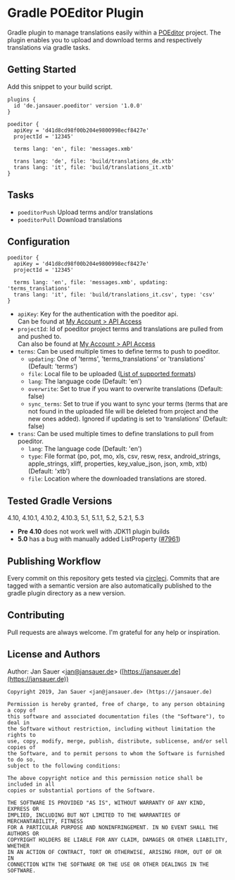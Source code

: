 # Gradle POEditor Plugin

Gradle plugin to manage translations easily within a [POEditor](https://poeditor.com) project. The 
plugin enables you to upload and download terms and respectively translations via gradle tasks.

## Getting Started

Add this snippet to your build script.

```
plugins {
  id 'de.jansauer.poeditor' version '1.0.0'
}

poeditor {
  apiKey = 'd41d8cd98f00b204e9800998ecf8427e'
  projectId = '12345'

  terms lang: 'en', file: 'messages.xmb'
  
  trans lang: 'de', file: 'build/translations_de.xtb'
  trans lang: 'it', file: 'build/translations_it.xtb'
}
```

## Tasks

* `poeditorPush` Upload terms and/or translations
* `poeditorPull` Download translations

## Configuration

```
poeditor {
  apiKey = 'd41d8cd98f00b204e9800998ecf8427e'
  projectId = '12345'

  terms lang: 'en', file: 'messages.xmb', updating: 'terms_translations'
  trans lang: 'it', file: 'build/translations_it.csv', type: 'csv'
}
```

* `apiKey`: Key for the authentication with the poeditor api.<br>
  Can be found at [My Account > API Access](https://poeditor.com/account/api)
* `projectId`: Id of poeditor project terms and translations are pulled from and pushed to.<br>
   Can also be found at [My Account > API Access](https://poeditor.com/account/api)
* `terms`: Can be used multiple times to define terms to push to poeditor.
  * `updating`: One of 'terms', 'terms_translations' or 'translations' (Default: 'terms')
  * `file`: Local file to be uploaded ([List of supported formats](https://poeditor.com/help/#SupportedFormats))
  * `lang`: The language code (Default: 'en')
  * `overwrite`: Set to true if you want to overwrite translations (Default: false)
  * `sync_terms`: Set to true if you want to sync your terms (terms that are 
    not found in the uploaded file will be deleted from project and the new 
    ones added). Ignored if updating is set to 'translations' (Default: false)
* `trans`: Can be used multiple times to define translations to pull from poeditor.
  * `lang`: The language code (Default: 'en')
  * `type`: File format (po, pot, mo, xls, csv, resw, resx, android_strings, apple_strings, xliff, 
     properties, key_value_json, json, xmb, xtb) (Default: 'xtb')
  * `file`: Location where the downloaded translations are stored.

## Tested Gradle Versions

4.10, 4.10.1, 4.10.2, 4.10.3, 5.1, 5.1.1, 5.2, 5.2.1, 5.3

* **Pre 4.10** does not work well with JDK11 plugin builds
* **5.0** has a bug with manually added ListProperty ([#7961](https://github.com/gradle/gradle/issues/7961))

## Publishing Workflow

Every commit on this repository gets tested via [circleci](https://circleci.com/gh/jansauer/gradle-poeditor-plugin).
Commits that are tagged with a semantic version are also automatically published to the gradle 
plugin directory as a new version.

## Contributing

Pull requests are always welcome. I'm grateful for any help or inspiration.

## License and Authors

Author: Jan Sauer
<[jan@jansauer.de](mailto:jan@jansauer.de)>
([https://jansauer.de](https://jansauer.de))

```text
Copyright 2019, Jan Sauer <jan@jansauer.de> (https://jansauer.de)

Permission is hereby granted, free of charge, to any person obtaining a copy of
this software and associated documentation files (the "Software"), to deal in
the Software without restriction, including without limitation the rights to
use, copy, modify, merge, publish, distribute, sublicense, and/or sell copies of
the Software, and to permit persons to whom the Software is furnished to do so,
subject to the following conditions:

The above copyright notice and this permission notice shall be included in all
copies or substantial portions of the Software.

THE SOFTWARE IS PROVIDED "AS IS", WITHOUT WARRANTY OF ANY KIND, EXPRESS OR
IMPLIED, INCLUDING BUT NOT LIMITED TO THE WARRANTIES OF MERCHANTABILITY, FITNESS
FOR A PARTICULAR PURPOSE AND NONINFRINGEMENT. IN NO EVENT SHALL THE AUTHORS OR
COPYRIGHT HOLDERS BE LIABLE FOR ANY CLAIM, DAMAGES OR OTHER LIABILITY, WHETHER
IN AN ACTION OF CONTRACT, TORT OR OTHERWISE, ARISING FROM, OUT OF OR IN
CONNECTION WITH THE SOFTWARE OR THE USE OR OTHER DEALINGS IN THE SOFTWARE.
```
